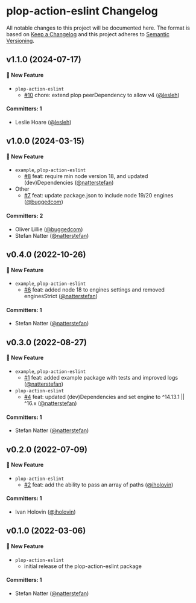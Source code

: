 # plop-action-eslint Changelog

All notable changes to this project will be documented here. The format is based
on [Keep a Changelog](http://keepachangelog.com/en/1.0.0/) and this project
adheres to [Semantic Versioning](http://semver.org/spec/v2.0.0.html).

## v1.1.0 (2024-07-17)

#### :rocket: New Feature

- `plop-action-eslint`
  - [#10](https://github.com/natterstefan/plop-action-eslint/pull/10) chore:
    extend plop peerDependency to allow v4
    ([@lesleh](https://github.com/lesleh))

#### Committers: 1

- Leslie Hoare ([@lesleh](https://github.com/lesleh))

## v1.0.0 (2024-03-15)

#### :rocket: New Feature

- `example`, `plop-action-eslint`
  - [#8](https://github.com/natterstefan/plop-action-eslint/pull/8) feat:
    require min node version 18, and updated (dev)Dependencies
    ([@natterstefan](https://github.com/natterstefan))
- Other
  - [#7](https://github.com/natterstefan/plop-action-eslint/pull/7) feat: update
    package.json to include node 19/20 engines
    ([@buggedcom](https://github.com/buggedcom))

#### Committers: 2

- Oliver Lillie ([@buggedcom](https://github.com/buggedcom))
- Stefan Natter ([@natterstefan](https://github.com/natterstefan))

## v0.4.0 (2022-10-26)

#### :rocket: New Feature

- `example`, `plop-action-eslint`
  - [#6](https://github.com/natterstefan/plop-action-eslint/pull/6) feat: added
    node 18 to engines settings and removed enginesStrict
    ([@natterstefan](https://github.com/natterstefan))

#### Committers: 1

- Stefan Natter ([@natterstefan](https://github.com/natterstefan))

## v0.3.0 (2022-08-27)

#### :rocket: New Feature

- `example`, `plop-action-eslint`
  - [#1](https://github.com/natterstefan/plop-action-eslint/pull/1) feat: added
    example package with tests and improved logs
    ([@natterstefan](https://github.com/natterstefan))
- `plop-action-eslint`
  - [#4](https://github.com/natterstefan/plop-action-eslint/pull/4) feat:
    updated (dev)Dependencies and set engine to ^14.13.1 || ^16.x
    ([@natterstefan](https://github.com/natterstefan))

#### Committers: 1

- Stefan Natter ([@natterstefan](https://github.com/natterstefan))

## v0.2.0 (2022-07-09)

#### :rocket: New Feature

- `plop-action-eslint`
  - [#2](https://github.com/natterstefan/plop-action-eslint/pull/2) feat: add
    the ability to pass an array of paths
    ([@iholovin](https://github.com/iholovin))

#### Committers: 1

- Ivan Holovin ([@iholovin](https://github.com/iholovin))

## v0.1.0 (2022-03-06)

#### :rocket: New Feature

- `plop-action-eslint`
  - initial release of the plop-action-eslint package

#### Committers: 1

- Stefan Natter ([@natterstefan](https://github.com/natterstefan))
